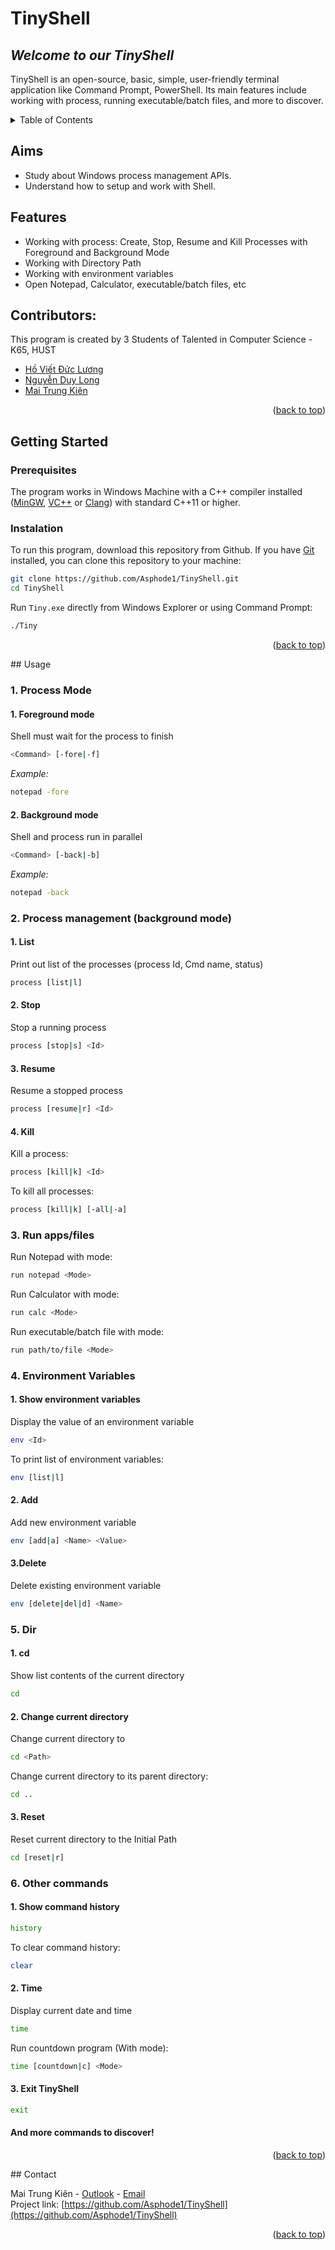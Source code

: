 <div id=#top></div>

<h1 id="TinyShell"> TinyShell</h1>
<h2 id="Welcome"> <em>Welcome to our TinyShell</em></h2>

TinyShell is an open-source, basic, simple, user-friendly terminal application like Command Prompt, PowerShell. Its main features include working with process, running executable/batch files, and more to discover.

<!-- TABLE OF CONTENTS -->
<details>
  <summary>Table of Contents</summary>
  <ol>
    <li>
      <a href="#TinyShell">About The Project</a>
    </li>
    <li><a href="#Aims">Aims</a></li>
    <li><a href="#Features">Features</a></li>
    <li><a href="#Contributors">Contributors</a></li>
    <li>
      <a href="#getting-started">Getting Started</a>
      <ul>
        <li><a href="#prerequisites">Prerequisites</a></li>
        <li><a href="#installation">Installation</a></li>
      </ul>
    </li>
    <li>
      <a href="#Usage">Usage</a>
      <ol>
        <li><a href="#1.-Process-Mode">Process Mode</a></li>
        <li><a href="#2.-Process-management-(background-mode)">Process Management</a></li>
        <li><a href="#3.-Run-apps/files">Run apps/files</a></li>
        <li><a href="#4.-Environment-Variables">Environment Variables</a></li>
        <li><a href="#5.-Dir">Dir</a></li>
        <li><a href="#6.-Other-commands">Other commands</a></li>
      <ol>
  </ol>
</details>

## Aims

- Study about Windows process management APIs.
- Understand how to setup and work with Shell.

## Features

- Working with process: Create, Stop, Resume and Kill Processes with Foreground and Background Mode
- Working with Directory Path
- Working with environment variables
- Open Notepad, Calculator, executable/batch files, etc

## Contributors:

This program is created by 3 Students of Talented in Computer Science - K65, HUST

- [Hồ Viết Đức Lương](mailto:luong.hvd200376@sis.hust.edu.vn)
- [Nguyễn Duy Long](mailto:long.nd204580@sis.hust.edu.vn)
- [Mai Trung Kiên](mailto:kien.mt200301@sis.hust.edu.vn)
<p align="right">(<a href="#top">back to top</a>)</p>

## Getting Started

### Prerequisites

The program works in Windows Machine with a C++ compiler installed ([MinGW](https://sourceforge.net/projects/mingw/), [VC++](https://visualstudio.microsoft.com/vs/features/cplusplus/) or [Clang](https://clang.llvm.org/)) with standard C++11 or higher.

### Instalation

To run this program, download this repository from Github.
If you have [Git](https://git-scm.com/) installed, you can clone this repository to your machine:

```sh
git clone https://github.com/Asphode1/TinyShell.git
cd TinyShell
```

Run `Tiny.exe` directly from Windows Explorer or using Command Prompt:

```cmd
./Tiny
```
<p align="right">(<a href="#top">back to top</a>)</p>
## Usage

### 1. Process Mode

#### 1. Foreground mode

Shell must wait for the process to finish

```sh
<Command> [-fore|-f]
```

_Example:_

```sh
notepad -fore
```

#### 2. Background mode

Shell and process run in parallel

```sh
<Command> [-back|-b]
```

_Example:_

```sh
notepad -back
```

### 2. Process management (background mode)

#### 1. List

Print out list of the processes (process Id, Cmd name, status)

```sh
process [list|l]
```

#### 2. Stop

Stop a running process

```sh
process [stop|s] <Id>
```

#### 3. Resume

Resume a stopped process

```sh
process [resume|r] <Id>
```

#### 4. Kill

Kill a process:

```sh
process [kill|k] <Id>
```

To kill all processes:

```sh
process [kill|k] [-all|-a]
```

### 3. Run apps/files

Run Notepad with mode:

```sh
run notepad <Mode>
```

Run Calculator with mode:

```sh
run calc <Mode>
```

Run executable/batch file with mode:

```sh
run path/to/file <Mode>
```

### 4. Environment Variables

#### 1. Show environment variables

Display the value of an environment variable

```sh
env <Id>
```

To print list of environment variables:

```sh
env [list|l]
```

#### 2. Add

Add new environment variable

```sh
env [add|a] <Name> <Value>
```

#### 3.Delete

Delete existing environment variable

```sh
env [delete|del|d] <Name>
```

### 5. Dir

#### 1. cd

Show list contents of the current directory

```sh
cd
```

#### 2. Change current directory

Change current directory to <Path>

```sh
cd <Path>
```

Change current directory to its parent directory:

```sh
cd ..
```

#### 3. Reset

Reset current directory to the Initial Path

```sh
cd [reset|r]
```

### 6. Other commands

#### 1. Show command history

```sh
history
```

To clear command history:

```sh
clear
```

#### 2. Time

Display current date and time

```sh
time
```

Run countdown program (With mode):

```sh
time [countdown|c] <Mode>
```

#### 3. Exit TinyShell

```sh
exit
```

#### And more commands to discover!
<p align="right">(<a href="#top">back to top</a>)</p>
## Contact

Mai Trung Kiên - [Outlook](mailto:kien.mt200301@sis.hust.edu.vn) - [Email](kien.mai191618@gmail.com)<br>
Project link: [https://github.com/Asphode1/TinyShell](https://github.com/Asphode1/TinyShell)
<p align="right">(<a href="#top">back to top</a>)</p>
